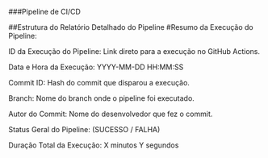 ###Pipeline de CI/CD

##Estrutura do Relatório Detalhado do Pipeline
#Resumo da Execução do Pipeline:


ID da Execução do Pipeline: Link direto para a execução no GitHub Actions.

Data e Hora da Execução: YYYY-MM-DD HH:MM:SS

Commit ID: Hash do commit que disparou a execução.

Branch: Nome do branch onde o pipeline foi executado.

Autor do Commit: Nome do desenvolvedor que fez o commit.

Status Geral do Pipeline: (SUCESSO / FALHA)

Duração Total da Execução: X minutos Y segundos
